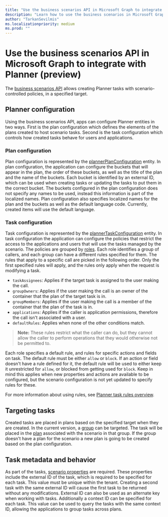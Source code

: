 ```yaml
---
title: "Use the business scenarios API in Microsoft Graph to integrate with Planner (preview)"
description: "Learn how to use the business scenarios in Microsoft Graph to integrate with Planner."
author: "TarkanSevilmis"
ms.localizationpriority: medium
ms.prod: ""
---
```


# Use the business scenarios API in Microsoft Graph to integrate with Planner (preview)

The [business scenarios API](businessscenario-overview.md) allows creating Planner tasks with scenario-controlled policies, in a specified target.

## Planner configuration

Using the business scenarios API, apps can configure Planner entities in two ways. First is the plan configuration which defines the elements of the plans created to host scenario tasks. Second is the task configuration which controls how created tasks behave for users and applications.

### Plan configuration

Plan configuration is represented by the [plannerPlanConfiguration](plannerplanconfiguration.md) entity. In plan configuration, the application can configure the buckets that will appear in the plan, the order of these buckets, as well as the title of the plan and the name of the buckets. Each bucket is identified by an external ID, which can be used when creating tasks or updating the tasks to put them in the correct bucket. The buckets configured in the plan configuration does not specify any names to be used, instead this information is part of the localized names. Plan configuration also specifies localized names for the plan and the buckets as well as the default language code. Currently, created items will use the default language.

### Task configuration

Task configuration is represented by the [plannerTaskConfiguration](plannertaskconfiguration.md) entity. In task configuration the application can configure the policies that restrict the access to the applications and users that will use the tasks managed by the scenario. The policies are grouped by [roles](plannerrelationshipbasedusertype.md). Each role identifies a group of callers, and each group can have a different rules specified for them. The rules that apply to a specific call are picked in the following order. Only the first specified rules will apply, and the rules only apply when the request is modifying a task.

* `taskAssignees`: Applies if the target task is assigned to the user making the call.
* `groupOwners`: Applies if the user making the call is an owner of the container that the plan of the target task is in.
* `groupMembers`: Applies if the user making the call is a member of the container that the plan of the task is in.
* `applications`: Applies if the caller is application permissions, therefore the call isn't associated with a user.
* `defaultRules`: Applies when none of the other conditions match.

>**Note:** These rules restrict what the caller can do, but they cannot allow the caller to perform operations that they would otherwise not be permitted to.

Each role specifies a default rule, and rules for specific actions and fields on task. The default rule must be either `allow` or `block`. If an action or field doesn't have a rule defined for it, the default rule will be used to either keep it unrestricted for `allow`, or blocked from getting used for `block`. Keep in mind this applies when new properties and actions are available to be configured, but the scenario configuration is not yet updated to specify rules for these.

For more information about using rules, see [Planner task rules overview](planner-task-rules-overview.md).

## Targeting tasks

Created tasks are placed in plans based on the specified target when they are created. In the current version, a [group](group.md) can be targeted. The task will be placed in the [plan](plannerplan.md) associated with the scenario in that group. If the group doesn't have a plan for the scenario a new plan is going to be created based on the plan configuration.

## Task metadata and behavior

As part of the tasks, [scenario properties](businessscenarioproperties.md) are required. These properties include the external ID of the task, which is required to be specified for each task. This value must be unique within the tenant. Creating a second task with the same external ID will cause the first task to be returned without any modifications. External ID can also be used as an alternate key when working with tasks. Additionally a context ID can be specified for each task. This value can be used to query the tasks with the same context ID, allowing the applications to group tasks across plans.

